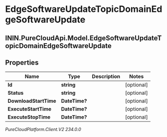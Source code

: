 # EdgeSoftwareUpdateTopicDomainEdgeSoftwareUpdate

## ININ.PureCloudApi.Model.EdgeSoftwareUpdateTopicDomainEdgeSoftwareUpdate

## Properties

|Name | Type | Description | Notes|
|------------ | ------------- | ------------- | -------------|
| **Id** | **string** |  | [optional] |
| **Status** | **string** |  | [optional] |
| **DownloadStartTime** | **DateTime?** |  | [optional] |
| **ExecuteStartTime** | **DateTime?** |  | [optional] |
| **ExecuteStopTime** | **DateTime?** |  | [optional] |



_PureCloudPlatform.Client.V2 234.0.0_
